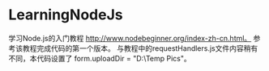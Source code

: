 LearningNodeJs
==============
学习Node.js的入门教程 http://www.nodebeginner.org/index-zh-cn.html。
参考该教程完成代码的第一个版本。
与教程中的requestHandlers.js文件内容稍有不同，本代码设置了 form.uploadDir = "D:\\Temp Pics"。
